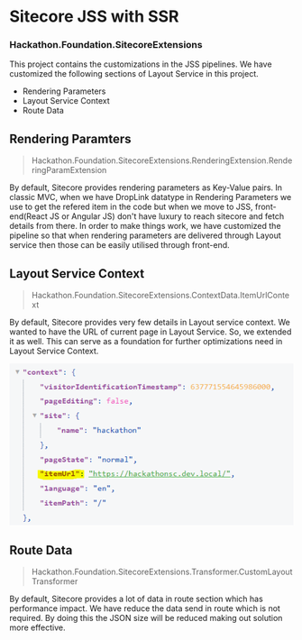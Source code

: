 # Sitecore JSS with SSR
### Hackathon.Foundation.SitecoreExtensions

This project contains the customizations in the JSS pipelines.
We have customized the following sections of Layout Service in this project.
- Rendering Parameters
- Layout Service Context
- Route Data

## Rendering Paramters
> Hackathon.Foundation.SitecoreExtensions.RenderingExtension.RenderingParamExtension

By default, Sitecore provides rendering parameters as Key-Value pairs. In classic MVC, when we have DropLink datatype in Rendering Parameters we use to get the refered item in the code but when we move to JSS,  front-end(React JS or Angular JS) don't have luxury to reach sitecore and fetch details from there. In order to make things work, we have customized the pipeline so that when rendering parameters are delivered through Layout service then those can be easily utilised through front-end.

## Layout Service Context
> Hackathon.Foundation.SitecoreExtensions.ContextData.ItemUrlContext

By default, Sitecore provides very few details in Layout service context. We wanted to have the URL of current page in Layout Service. So, we extended it as well. This can serve as a foundation for further optimizations need in Layout Service Context.

![Alt text](../../../../../screenshots/ExtendedLayoutServiceContext.png?raw=true "Optional Title")

## Route Data
> Hackathon.Foundation.SitecoreExtensions.Transformer.CustomLayoutTransformer

By default, Sitecore provides a lot of data in route section which has performance impact. We have reduce the data send in route which is not required. By doing this the JSON size will be reduced making out solution more effective.
